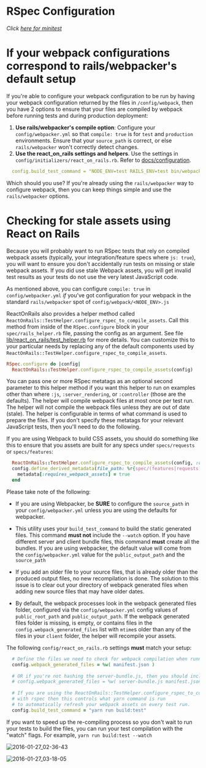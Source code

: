 # RSpec Configuration
_Click [here for minitest](./minitest-configuration.md)_

# If your webpack configurations correspond to rails/webpacker's default setup
If you're able to configure your webpack configuration to be run by having your webpack configuration
returned by the files in `/config/webpack`, then you have 2 options to ensure that your files are
compiled by webpack before running tests and during production deployment:

1. **Use rails/webpacker's compile option**: Configure your `config/webpacker.yml` so that `compile: true` is for `test` and `production`
   environments. Ensure that your `source_path` is correct, or else `rails/webpacker` won't correctly
   detect changes. 
2. **Use the react_on_rails settings and helpers**. Use the settings in `config/initializers/react_on_rails.rb`. Refer to [docs/configuration](./configuration.md).

```yml
  config.build_test_command = "NODE_ENV=test RAILS_ENV=test bin/webpack"
``` 

Which should you use? If you're already using the `rails/webpacker` way to configure webpack, then
you can keep things simple and use the `rails/webpacker` options.

# Checking for stale assets using React on Rails

Because you will probably want to run RSpec tests that rely on compiled webpack assets (typically, your integration/feature specs where `js: true`), you will want to ensure you don't accidentally run tests on missing or stale webpack assets. If you did use stale Webpack assets, you will get invalid test results as your tests do not use the very latest JavaScript code.

As mentioned above, you can configure `compile: true` in `config/webpacker.yml` _if_ you've got configuration for
your webpack in the standard `rails/webpacker` spot of `config/webpack/<NODE_ENV>.js`

ReactOnRails also provides a helper method called `ReactOnRails::TestHelper.configure_rspec_to_compile_assets`. Call this method from inside of the `RSpec.configure` block in your `spec/rails_helper.rb` file, passing the config as an argument. See file [lib/react_on_rails/test_helper.rb](../../lib/react_on_rails/test_helper.rb) for more details. You can customize this to your particular needs by replacing any of the default components used by `ReactOnRails::TestHelper.configure_rspec_to_compile_assets`.

```ruby
RSpec.configure do |config|
  ReactOnRails::TestHelper.configure_rspec_to_compile_assets(config)
```

You can pass one or more RSpec metatags as an optional second parameter to this helper method if you want this helper to run on examples other than where `:js`, `:server_rendering`, or `:controller` (those are the defaults). The helper will compile webpack files at most once per test run. The helper will not compile the webpack files unless they are out of date (stale). The helper is configurable in terms of what command is used to prepare the files. If you don't specify these metatags for your relevant JavaScript tests, then you'll need to do the following.

If you are using Webpack to build CSS assets, you should do something like this to ensure that you assets are built for any specs under `specs/requests` or `specs/features`:

```ruby
  ReactOnRails::TestHelper.configure_rspec_to_compile_assets(config, :requires_webpack_assets)
  config.define_derived_metadata(file_path: %r{spec/(features|requests)}) do |metadata|
    metadata[:requires_webpack_assets] = true
  end
```

Please take note of the following:
- If you are using Webpacker, be **SURE** to configure the `source_path` in your `config/webpacker.yml` unless you are using the defaults for webpacker. 

- This utility uses your `build_test_command` to build the static generated files. This command **must not** include the `--watch` option. If you have different server and client bundle files, this command **must** create all the bundles. If you are using webpacker, the default value will come from the `config/webpacker.yml` value for the `public_output_path` and the `source_path`

- If you add an older file to your source files, that is already older than the produced output files, no new recompilation is done. The solution to this issue is to clear out your directory of webpack generated files when adding new source files that may have older dates. 

- By default, the webpack processes look in the webpack generated files folder, configured via the `config/webpacker.yml` config values of `public_root_path` and `public_output_path`. If the webpack generated files folder is missing, is empty, or contains files in the `config.webpack_generated_files` list with `mtime`s older than any of the files in your `client` folder, the helper will recompile your assets. 

The following `config/react_on_rails.rb` settings **must** match your setup:
```ruby
  # Define the files we need to check for webpack compilation when running tests.
  config.webpack_generated_files = %w( manifest.json )
  
  # OR if you're not hashing the server-bundle.js, then you should include your server-bundle.js in the list.
  # config.webpack_generated_files = %w( server-bundle.js manifest.json )
  
  # If you are using the ReactOnRails::TestHelper.configure_rspec_to_compile_assets(config)
  # with rspec then this controls what yarn command is run
  # to automatically refresh your webpack assets on every test run.
  config.build_test_command = "yarn run build:test"
```

If you want to speed up the re-compiling process so you don't wait to run your tests to build the files, you can run your test compilation with the "watch" flags. For example, `yarn run build:test --watch`

![2016-01-27_02-36-43](https://cloud.githubusercontent.com/assets/1118459/12611951/7c56d070-c4a4-11e5-8a80-9615f99960d9.png)

![2016-01-27_03-18-05](https://cloud.githubusercontent.com/assets/1118459/12611975/a8011654-c4a4-11e5-84f9-1baca4835b4b.png)
